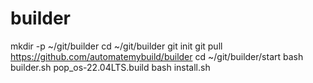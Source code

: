 # builder
mkdir -p ~/git/builder
cd ~/git/builder
git init
git pull https://github.com/automatemybuild/builder
cd ~/git/builder/start
bash builder.sh pop_os-22.04LTS.build
bash install.sh
